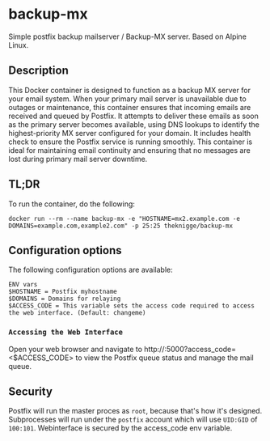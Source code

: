 # backup-mx
Simple postfix backup mailserver / Backup-MX server. Based on Alpine Linux.

## Description
This Docker container is designed to function as a backup MX server for your email system. When your primary mail server is unavailable due to outages or maintenance, this container ensures that incoming emails are received and queued by Postfix. It attempts to deliver these emails as soon as the primary server becomes available, using DNS lookups to identify the highest-priority MX server configured for your domain. It includes health check to ensure the Postfix service is running smoothly. This container is ideal for maintaining email continuity and ensuring that no messages are lost during primary mail server downtime.

## TL;DR

To run the container, do the following:
```
docker run --rm --name backup-mx -e "HOSTNAME=mx2.example.com -e DOMAINS=example.com,example2.com" -p 25:25 theknigge/backup-mx
```

## Configuration options

The following configuration options are available:
```
ENV vars
$HOSTNAME = Postfix myhostname
$DOMAINS = Domains for relaying
$ACCESS_CODE = This variable sets the access code required to access the web interface. (Default: changeme)
```

### `Accessing the Web Interface`

Open your web browser and navigate to http://<your-container-ip>:5000?access_code=<$ACCESS_CODE> to view the Postfix queue status and manage the mail queue.

## Security

Postfix will run the master proces as `root`, because that's how it's designed. Subprocesses will run under the `postfix` account which will use `UID:GID` of `100:101`. Webinterface is secured by the access_code env variable. 
